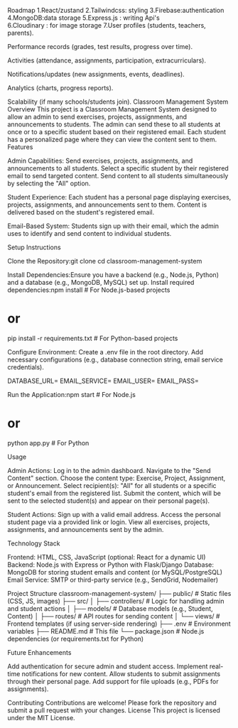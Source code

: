 Roadmap
1.React/zustand 
2.Tailwindcss: styling
3.Firebase:authentication
4.MongoDB:data storage
5.Express.js : writing Api's  
6.Cloudinary : for image storage
7.User profiles (students, teachers, parents).

Performance records (grades, test results, progress over time).

Activities (attendance, assignments, participation, extracurriculars).

Notifications/updates (new assignments, events, deadlines).

Analytics (charts, progress reports).

Scalability (if many schools/students join).
Classroom Management System
Overview
This project is a Classroom Management System designed to allow an admin to send exercises, projects, assignments, and announcements to students. The admin can send these to all students at once or to a specific student based on their registered email. Each student has a personalized page where they can view the content sent to them.
Features

Admin Capabilities:
Send exercises, projects, assignments, and announcements to all students.
Select a specific student by their registered email to send targeted content.
Send content to all students simultaneously by selecting the "All" option.


Student Experience:
Each student has a personal page displaying exercises, projects, assignments, and announcements sent to them.
Content is delivered based on the student's registered email.


Email-Based System:
Students sign up with their email, which the admin uses to identify and send content to individual students.



Setup Instructions

Clone the Repository:git clone <repository-url>
cd classroom-management-system


Install Dependencies:Ensure you have a backend (e.g., Node.js, Python) and a database (e.g., MongoDB, MySQL) set up. Install required dependencies:npm install  # For Node.js-based projects
# or
pip install -r requirements.txt  # For Python-based projects


Configure Environment:
Create a .env file in the root directory.
Add necessary configurations (e.g., database connection string, email service credentials).

DATABASE_URL=<your-database-url>
EMAIL_SERVICE=<your-email-service>
EMAIL_USER=<your-email>
EMAIL_PASS=<your-password>


Run the Application:npm start  # For Node.js
# or
python app.py  # For Python



Usage

Admin Actions:
Log in to the admin dashboard.
Navigate to the "Send Content" section.
Choose the content type: Exercise, Project, Assignment, or Announcement.
Select recipient(s): "All" for all students or a specific student's email from the registered list.
Submit the content, which will be sent to the selected student(s) and appear on their personal page(s).


Student Actions:
Sign up with a valid email address.
Access the personal student page via a provided link or login.
View all exercises, projects, assignments, and announcements sent by the admin.



Technology Stack

Frontend: HTML, CSS, JavaScript (optional: React for a dynamic UI)
Backend: Node.js with Express or Python with Flask/Django
Database: MongoDB for storing student emails and content (or MySQL/PostgreSQL)
Email Service: SMTP or third-party service (e.g., SendGrid, Nodemailer)

Project Structure
classroom-management-system/
├── public/                # Static files (CSS, JS, images)
├── src/
│   ├── controllers/       # Logic for handling admin and student actions
│   ├── models/            # Database models (e.g., Student, Content)
│   ├── routes/            # API routes for sending content
│   └── views/             # Frontend templates (if using server-side rendering)
├── .env                   # Environment variables
├── README.md              # This file
└── package.json           # Node.js dependencies (or requirements.txt for Python)

Future Enhancements

Add authentication for secure admin and student access.
Implement real-time notifications for new content.
Allow students to submit assignments through their personal page.
Add support for file uploads (e.g., PDFs for assignments).

Contributing
Contributions are welcome! Please fork the repository and submit a pull request with your changes.
License
This project is licensed under the MIT License.

<!-- image kit  learn that later-->
